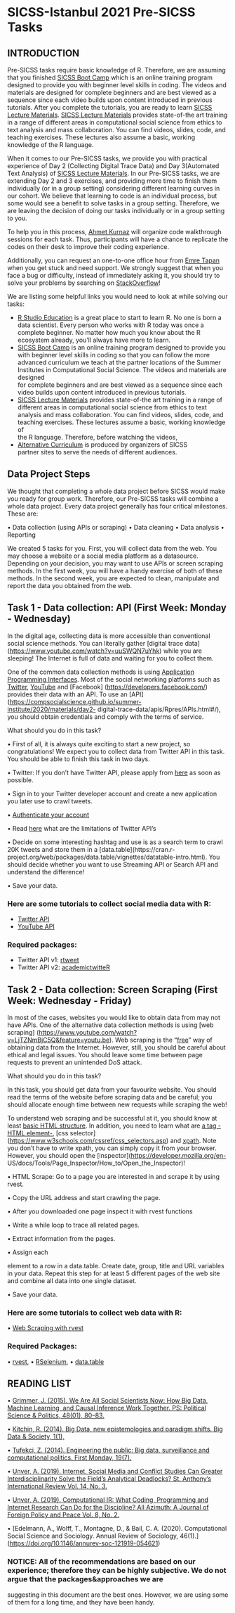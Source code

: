# SICSS-Istanbul 2021 Pre-SICSS Tasks

## INTRODUCTION

Pre-SICSS tasks require basic knowledge of R. Therefore, we are assuming that you finished [SICSS Boot Camp](https://sicss.io/boot_camp/) which is an online 
training program designed to provide you with beginner level skills in coding. The videos and materials are designed for complete beginners and are best viewed as 
a sequence since each video builds upon content introduced in previous tutorials. After you complete the tutorials, you are ready to learn [SICSS Lecture 
Materials](https://sicss.io/curriculum). [SICSS Lecture Materials](https://sicss.io/curriculum) provides state-of-the art training in a range of different areas in 
computational social science from ethics to text analysis and mass collaboration. You can find videos, slides, code, and teaching exercises. These lectures also 
assume a basic, working knowledge of the R language.

When it comes to our Pre-SICSS tasks, we provide you with practical experience of Day 2 (Collecting Digital Trace Data) and Day 3(Automated Text Analysis) of 
[SICSS Lecture Materials](https://sicss.io/curriculum). In our Pre-SICSS tasks, we are extending Day 2 and 3 exercises, and providing more time to finish them 
individually (or in a group setting) considering different learning curves in our cohort.  We believe that learning to code is an individual process, but some 
would see a benefit to solve tasks in a group setting. Therefore, we are leaving the decision of doing our tasks individually or in a group setting to you.  

To help you in this process, [Ahmet Kurnaz](https://sicss2021.slack.com/archives/D0248VAJCRE) will organize code walkthrough sessions for each task. Thus, 
participants will have a chance to replicate the codes on 
their desk to improve their coding experience. 

Additionally, you can request an one-to-one office hour from [Emre Tapan](https://sicss2021.slack.com/archives/D01GW4RAZ9B#) when you get stuck and need support. 
We strongly suggest that when you face a bug or 
difficulty, instead of immediately asking it, you should try to solve your problems by searching on [StackOverflow](https://stackoverflow.com/questions/tagged/r)! 

We are listing some helpful links you would need to look at while solving our tasks: 

- [R Studio Education](https://education.rstudio.com/) is a great place to start to learn R. No one is born a data scientist. Every person who works with R today 
   was once a complete beginner. No matter how much you know about the R ecosystem already, you’ll always have more to learn.
- [SICSS Boot Camp](https://sicss.io/boot_camp/) is an online training program designed to provide you with beginner level skills in coding so that you can follow 
  the more advanced curriculum we teach at the partner locations of the Summer Institutes in Computational Social Science. The videos and materials are designed  
  for complete beginners and are best viewed as a sequence since each video builds upon content introduced in previous tutorials.
- [SICSS Lecture Materials](https://sicss.io/curriculum) provides state-of-the art training in a range of different areas in computational social science from 
  ethics to text analysis and mass collaboration. You can find videos, slides, code, and teaching exercises. These lectures assume a basic, working knowledge of  
  the R language. Therefore, before watching the videos, 
- [Alternative Curriculum](https://github.com/compsocialscience/summer-institute/blob/master/_data/alternative_curriculum.md) is produced by organizers of SICSS  
  partner sites to serve the needs of different audiences. 

## Data Project Steps 

We thought that completing a whole data project before SICSS would make you ready for group work. Therefore, our Pre-SICSS tasks will combine a whole data project. 
Every data project generally has four critical milestones. These are:

• Data collection (using APIs or scraping)
• Data cleaning
• Data analysis
• Reporting 

We created 5 tasks for you. First, you will collect data from the web. You may choose a website or a social media platform as a datasource. Depending on your 
decision, you may want to use APIs or screen scraping methods. In the first week, you will have a handy exercise of both of these methods. In the second week, you 
are expected to clean, manipulate and report the data you obtained from the web. 



## Task 1 - Data collection: API (First Week: Monday - Wednesday)

In the digital age, collecting data is more accessible than conventional social science methods. You can literally gather [digital trace data]
(https://www.youtube.com/watch?v=uuSWQN7uYhk) while you are sleeping! The Internet is full of data and waiting for you to collect them.

One of the common data collection methods is using [Application Programming Interfaces](https://www.youtube.com/watch?v=jde_c7pB5U8&feature=youtu.be). Most of the 
social networking platforms such as [Twitter](https://developer.twitter.com/en), [YouTube](https://developers.google.com/youtube) and [Facebook]
(https://developers.facebook.com/) provides their data with an API. To use an [API](https://compsocialscience.github.io/summer-institute/2020/materials/day2-
digital-trace-data/apis/Rpres/APIs.html#/), you should obtain credentials and comply with the terms of service.


What should you do in this task?

• First of all, it is always quite exciting to start a new project, so congratulations! We expect you to collect data from Twitter API in this task. You should be 
able to finish this task in two days.

• Twitter: If you don’t have Twitter API, please apply from [here](https://developer.twitter.com/en/use-cases/academic-researchers) as soon as possible.

• Sign in to your Twitter developer account and create a new application you later use to crawl tweets.

• [Authenticate your account](https://cran.r-project.org/web/packages/rtweet/vignettes/auth.html)

• Read [here](https://developer.twitter.com/en/docs/basics/rate-limiting) what are the limitations of Twitter API’s

• Decide on some interesting hashtag and use is as a search term to crawl 20K tweets and store them in a [data.table](https://cran.r-
project.org/web/packages/data.table/vignettes/datatable-intro.html). You should decide whether you want to use Streaming API or Search API and understand the 
difference!

• Save your data.

### Here are some tutorials to collect social media data with R:

- [Twitter API](https://mkearney.github.io/nicar_tworkshop/#1)
- [YouTube API](https://www.rpubs.com/statscol/youtube_data_in_r)

### Required packages:
- Twitter API v1: [rtweet](https://www.rdocumentation.org/packages/rtweet/versions/0.7.0)
- Twitter API v2: [academictwitteR](https://cran.r-project.org/web/packages/academictwitteR/index.html)



## Task 2 - Data collection: Screen Scraping (First Week: Wednesday - Friday)

In most of the cases, websites you would like to obtain data from may not have APIs. One of the alternative data collection methods is using [web scraping]
(https://www.youtube.com/watch?v=LjTZNmBjC5Q&feature=youtu.be). Web scraping is the “[free](https://en.wikipedia.org/wiki/Free_software)” way of obtaining data 
from the Internet. However, still, you should be careful about ethical and legal issues. You should leave some time between page requests to prevent an unintended 
DoS attack.


What should you do in this task?

In this task, you should get data from your favourite website. You should read the terms of the website before scraping data and be careful; you should allocate 
enough time between new requests while scraping the web!

To understand web scraping and be successful at it, you should know at least [basic HTML structure](https://www.w3schools.com/html/html_intro.asp). In addition, 
you need to learn what are [a tag - HTML element-](https://www.learn-html.org/en/Basic_Elements), [css selector]
(https://www.w3schools.com/cssref/css_selectors.asp) and [xpath](https://www.w3schools.com/xml/xpath_syntax.asp). Note you don’t have to write xpath, you can 
simply copy it from your browser. However, you should open the [inspector](https://developer.mozilla.org/en-
US/docs/Tools/Page_Inspector/How_to/Open_the_Inspector)!

• HTML Scrape: Go to a page you are interested in and scrape it by using rvest.

• Copy the URL address and start crawling the page.

• After you downloaded one page inspect it with rvest functions

• Write a while loop to trace all related pages.

• Extract information from the pages.

• Assign each <p> element to a row in a data.table. Create date, group, title and URL variables in your data. Repeat this step for at least 5 different pages of 
  the web site and combine all data into one single dataset.

• Save your data.

### Here are some tutorials to collect web data with R:

• [Web Scraping with rvest](https://www.dataquest.io/blog/web-scraping-in-r-rvest/)

### Required Packages: 
• [rvest](https://rvest.tidyverse.org/articles/rvest.html), 
• [RSelenium](https://cran.r-project.org/web/packages/RSelenium/vignettes/basics.html), 
• [data.table](https://cran.r-project.org/web/packages/data.table/vignettes/datatable-intro.html)


## READING LIST

• [Grimmer, J. (2015). We Are All Social Scientists Now: How Big Data, Machine Learning, and Causal Inference Work Together. PS: Political Science & Politics, 
  48(01), 80–83.](https://doi.org/10.1017/S1049096514001784)

• [Kitchin, R. (2014). Big Data, new epistemologies and paradigm shifts. Big Data & Society, 1(1),](https://doi.org/10.1177/2053951714528481)

• [Tufekci, Z. (2014). Engineering the public: Big data, surveillance and computational politics. First Monday, 19(7).](https://doi.org/10.5210/fm.v19i7.4901)

• [Unver, A. (2019). Internet, Social Media and Conflict Studies Can Greater Interdisciplinarity Solve the Field’s Analytical Deadlocks? St. Anthony’s 
  International Review Vol. 14, No. 3.](https://arxiv.org/abs/1905.01777)

• [Unver, A. (2019). Computational IR: What Coding, Programming and Internet Research Can Do for the Discipline? All Azimuth: A Journal of Foreign Policy and Peace 
  Vol. 8, No. 2.](https://doi.org/10.20991/allazimuth.476433)

• [Edelmann, A., Wolff, T., Montagne, D., & Bail, C. A. (2020). Computational Social Science and Sociology. Annual Review of Sociology, 46(1).]
  (https://doi.org/10.1146/annurev-soc-121919-054621)

  
### NOTICE: All of the recommendations are based on our experience; therefore they can be highly subjective. We do not argue that the packages&approaches we are 
  suggesting in this document are the best ones. However, we are using some of them for a long time, and they have been handy.
